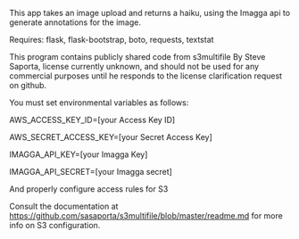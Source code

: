 This app takes an image upload and returns a haiku,
using the Imagga api to generate annotations for the image.


Requires: flask, flask-bootstrap, boto, requests, textstat


This program contains publicly shared code from s3multifile
By Steve Saporta, license currently unknown,
and should not be used for any commercial purposes
until he responds to the license clarification request on github.


You must set environmental variables as follows:

AWS_ACCESS_KEY_ID=[your Access Key ID]

AWS_SECRET_ACCESS_KEY=[your Secret Access Key]

IMAGGA_API_KEY=[your Imagga Key]

IMAGGA_API_SECRET=[your Imagga secret]


And properly configure access rules for S3


Consult the documentation at https://github.com/sasaporta/s3multifile/blob/master/readme.md
for more info on S3 configuration.